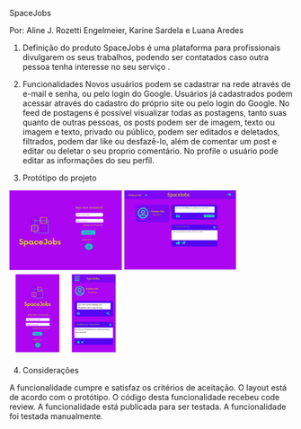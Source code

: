 SpaceJobs

Por: Aline J. Rozetti Engelmeier, Karine Sardela e Luana Aredes

1. Definição do produto
SpaceJobs é uma plataforma para profissionais divulgarem os seus trabalhos, podendo ser contatados caso outra pessoa tenha interesse no seu serviço . 

2. Funcionalidades
Novos usuários podem se cadastrar na rede através de e-mail e senha, ou pelo login do Google.
Usuários já cadastrados podem acessar através do cadastro do próprio site ou pelo login do Google.
No feed de postagens é possível visualizar todas as postagens, tanto suas quanto de outras pessoas, os posts podem ser de imagem, texto ou imagem e texto, privado ou público, podem ser editados e deletados, filtrados, podem dar like ou desfazê-lo, além de comentar um post e editar ou deletar o seu proprio comentário.
No profile o usuário pode editar as informações do seu perfil.

3. Protótipo do projeto

<div>
  <img src="./public/img/Desktop - 2.png" alt="" width="200px">
  <img src="./public/img/Desktop - 1.png" alt="" width="200px">
  <img src="./public/img/Slide1.PNG" alt="" width="200px">
</div>

4. Considerações 

A funcionalidade cumpre e satisfaz os critérios de aceitação.
O layout está de acordo com o protótipo.
O código desta funcionalidade recebeu code review.
A funcionalidade está publicada para ser testada.
A funcionalidade foi testada manualmente.



